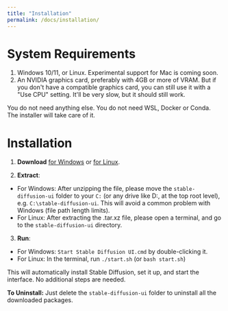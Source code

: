 ```yaml
---
title: "Installation"
permalink: /docs/installation/
---
```


# System Requirements
1. Windows 10/11, or Linux. Experimental support for Mac is coming soon.
2. An NVIDIA graphics card, preferably with 4GB or more of VRAM. But if you don't have a compatible graphics card, you can still use it with a "Use CPU" setting. It'll be very slow, but it should still work.

You do not need anything else. You do not need WSL, Docker or Conda. The installer will take care of it.

# Installation
1. **Download** [for Windows](https://github.com/cmdr2/stable-diffusion-ui/releases/download/v2.16/stable-diffusion-ui-win64.zip) or [for Linux](https://github.com/cmdr2/stable-diffusion-ui/releases/download/v2.16/stable-diffusion-ui-linux.tar.xz).

2. **Extract**:
  - For Windows: After unzipping the file, please move the `stable-diffusion-ui` folder to your `C:` (or any drive like D:, at the top root level), e.g. `C:\stable-diffusion-ui`. This will avoid a common problem with Windows (file path length limits).
  - For Linux: After extracting the .tar.xz file, please open a terminal, and go to the `stable-diffusion-ui` directory.

3. **Run**:
  - For Windows: `Start Stable Diffusion UI.cmd` by double-clicking it.
  - For Linux: In the terminal, run `./start.sh` (or `bash start.sh`)

This will automatically install Stable Diffusion, set it up, and start the interface. No additional steps are needed.

**To Uninstall:** Just delete the `stable-diffusion-ui` folder to uninstall all the downloaded packages.

